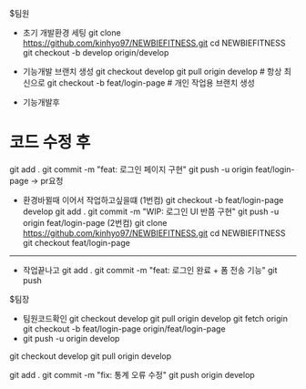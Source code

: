 $팀원

- 초기 개발환경 세팅
  git clone https://github.com/kinhyo97/NEWBIEFITNESS.git
  cd NEWBIEFITNESS
  git checkout -b develop origin/develop

- 기능개발 브랜치 생성
  git checkout develop
  git pull origin develop  # 항상 최신으로
  git checkout -b feat/login-page  # 개인 작업용 브랜치 생성

- 기능개발후
# 코드 수정 후
git add .
git commit -m "feat: 로그인 페이지 구현"
git push -u origin feat/login-page -> pr요청

- 환경바뀔때 이어서 작업하고싶을떄
  (1번컴)
  git checkout -b feat/login-page develop
  git add .
  git commit -m "WIP: 로그인 UI 반쯤 구현"
  git push -u origin feat/login-page
  (2번컴)
  git clone https://github.com/kinhyo97/NEWBIEFITNESS.git
  cd NEWBIEFITNESS
  git checkout feat/login-page
------------------------
- 작업끝나고
  git add .
  git commit -m "feat: 로그인 완료 + 폼 전송 기능"
  git push


$팀장
- 팀원코드확인
  git checkout develop
  git pull origin develop
  git fetch origin
  git checkout -b feat/login-page origin/feat/login-page
- git push -u origin develop

git checkout develop
git pull origin develop

git add .
git commit -m "fix: 통계 오류 수정"
git push origin develop
